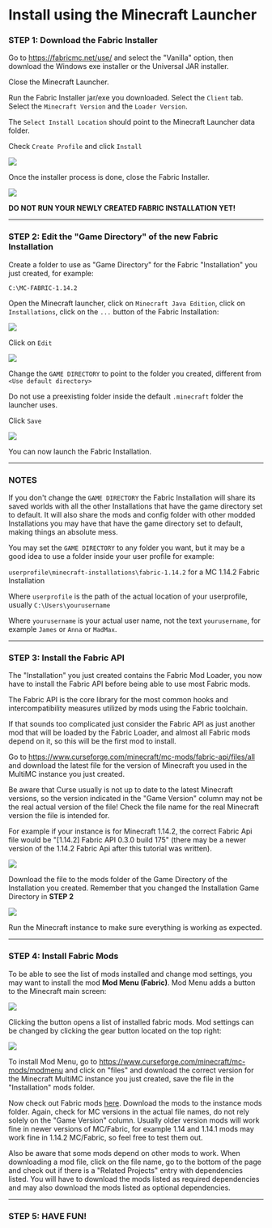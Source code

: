 # Install using the Minecraft Launcher

### STEP 1: Download the Fabric Installer

Go to <https://fabricmc.net/use/> and select the "Vanilla" option, then
download the Windows exe installer or the Universal JAR installer.

Close the Minecraft Launcher.

Run the Fabric Installer jar/exe you downloaded. Select the `Client`
tab. Select the `Minecraft Version` and the `Loader Version`.

The `Select Install Location` should point to the Minecraft Launcher
data folder.

Check `Create Profile` and click `Install`

![](../images/wiki/install_fabric_using_vanilla_launcher_01.jpg)

Once the installer process is done, close the Fabric Installer.

![](../images/wiki/install_fabric_using_vanilla_launcher_02.jpg)

**DO NOT RUN YOUR NEWLY CREATED FABRIC INSTALLATION YET\!**

-----

### STEP 2: Edit the "Game Directory" of the new Fabric Installation

Create a folder to use as "Game Directory" for the Fabric "Installation"
you just created, for example:

`C:\MC-FABRIC-1.14.2`

Open the Minecraft launcher, click on `Minecraft Java Edition`, click on
`Installations`, click on the `...` button of the Fabric Installation:

![](../images/wiki/install_fabric_using_vanilla_launcher_03.jpg)

Click on `Edit`

![](../images/wiki/install_fabric_using_vanilla_launcher_04.jpg)

Change the `GAME DIRECTORY` to point to the folder you created,
different from `<Use default directory>`

Do not use a preexisting folder inside the default `.minecraft` folder
the launcher uses.

Click `Save`

![](../images/wiki/install_fabric_using_vanilla_launcher_05.jpg)

You can now launch the Fabric Installation.

-----

### NOTES

If you don't change the `GAME DIRECTORY` the Fabric Installation will
share its saved worlds with all the other Installations that have the
game directory set to default. It will also share the mods and config
folder with other modded Installations you may have that have the game
directory set to default, making things an absolute mess.

You may set the `GAME DIRECTORY` to any folder you want, but it may be a
good idea to use a folder inside your user profile for example:

`userprofile\minecraft-installations\fabric-1.14.2` for a MC 1.14.2
Fabric Installation

Where `userprofile` is the path of the actual location of your
userprofile, usually `C:\Users\yourusername`

Where `yourusername` is your actual user name, not the text
`yourusername`, for example `James` or `Anna` or `MadMax`.

-----

### STEP 3: Install the Fabric API

The "Installation" you just created contains the Fabric Mod Loader, you
now have to install the Fabric API before being able to use most Fabric
mods.

The Fabric API is the core library for the most common hooks and
intercompatibility measures utilized by mods using the Fabric toolchain.

If that sounds too complicated just consider the Fabric API as just
another mod that will be loaded by the Fabric Loader, and almost all
Fabric mods depend on it, so this will be the first mod to install.

Go to
<https://www.curseforge.com/minecraft/mc-mods/fabric-api/files/all> and
download the latest file for the version of Minecraft you used in the
MultiMC instance you just created.

Be aware that Curse usually is not up to date to the latest Minecraft
versions, so the version indicated in the "Game Version" column may not
be the real actual version of the file\! Check the file name for the
real Minecraft version the file is intended for.

For example if your instance is for Minecraft 1.14.2, the correct Fabric
Api file would be "\[1.14.2\] Fabric API 0.3.0 build 175" (there may be
a newer version of the 1.14.2 Fabric Api after this tutorial was
written).

![](../images/wiki/install_fabric_using_multimc_launcher_05.jpg)

Download the file to the mods folder of the Game Directory of the
Installation you created. Remember that you changed the Installation
Game Directory in **STEP 2**

![](../images/wiki/install_fabric_using_multimc_launcher_09.jpg)

Run the Minecraft instance to make sure everything is working as
expected.

-----

### STEP 4: Install Fabric Mods

To be able to see the list of mods installed and change mod settings,
you may want to install the mod **Mod Menu (Fabric)**. Mod Menu adds a
button to the Minecraft main screen:

![](../images/wiki/install_fabric_using_multimc_launcher_07.jpg)

Clicking the button opens a list of installed fabric mods. Mod settings
can be changed by clicking the gear button located on the top right:

![](../images/wiki/install_fabric_using_multimc_launcher_08.jpg)

To install Mod Menu, go to
<https://www.curseforge.com/minecraft/mc-mods/modmenu> and click on
"files" and download the correct version for the Minecraft MultiMC
instance you just created, save the file in the "Installation" mods
folder.

Now check out Fabric mods
[here](https://www.curseforge.com/minecraft/mc-mods/fabric?filter-game-version=&filter-sort=2).
Download the mods to the instance mods folder. Again, check for MC
versions in the actual file names, do not rely solely on the "Game
Version" column. Usually older version mods will work fine in newer
versions of MC/Fabric, for example 1.14 and 1.14.1 mods may work fine in
1.14.2 MC/Fabric, so feel free to test them out.

Also be aware that some mods depend on other mods to work. When
downloading a mod file, click on the file name, go to the bottom of the
page and check out if there is a "Related Projects" entry with
dependencies listed. You will have to download the mods listed as
required dependencies and may also download the mods listed as optional
dependencies.

-----

### STEP 5: HAVE FUN\!

